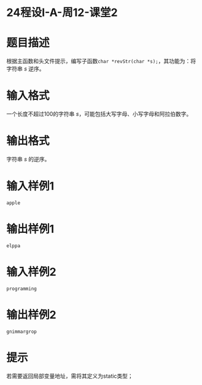 # 24程设I-A-周12-课堂2

# 题目描述

根据主函数和头文件提示，编写子函数`char *revStr(char *s);`，其功能为：将字符串 $s$ 逆序。

# 输入格式

一个长度不超过100的字符串 $s$，可能包括大写字母、小写字母和阿拉伯数字。

# 输出格式

字符串 $s$ 的逆序。

# 输入样例1

```
apple
```

# 输出样例1

```
elppa
```

# 输入样例2

```
programming
```

# 输出样例2

```
gnimmargrop
```

# 提示

若需要返回局部变量地址，需将其定义为static类型；


